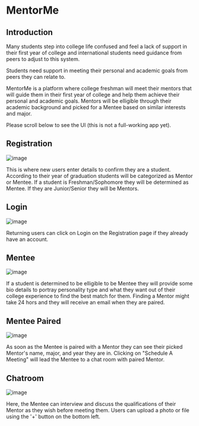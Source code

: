 # MentorMe

## Introduction
Many students step into college life confused and feel a lack of support in their first year of college and international students need guidance from peers to adjust to this system. 

Students need support in meeting their personal and academic goals from peers they can relate to. 

MentorMe is a platform where college freshman will meet their mentors that will guide them in their first year of college and help them achieve their personal and academic goals. 
Mentors will be elligible through their academic background and picked for a Mentee based on similar interests and major. 

Please scroll below to see the UI (this is not a full-working app yet).

## Registration 
![image](https://user-images.githubusercontent.com/55061688/92424305-d9a2a900-f138-11ea-8089-751eab17b0bc.png)

This is where new users enter details to confirm they are a student. According to their year of graduation students will be categorized as Mentor or Mentee.
If a student is Freshman/Sophomore they will be determined as Mentee. If they are Junior/Senior they will be Mentors. 

## Login
![image](https://user-images.githubusercontent.com/55061688/92424260-b8da5380-f138-11ea-89a1-aca26aadf11a.png)

Returning users can click on Login on the Registration page if they already have an account. 


## Mentee
![image](https://user-images.githubusercontent.com/55061688/92424373-0951b100-f139-11ea-91fd-efe677560879.png)

If a student is determined to be elligible to be Mentee they will provide some bio details to portray personality type and what they want out of their college experience to find the best match for them.
Finding a Mentor might take 24 hors and they will receive an email when they are paired. 

## Mentee Paired
![image](https://user-images.githubusercontent.com/55061688/92424554-854bf900-f139-11ea-9cf4-74233e6ea680.png)

As soon as the Mentee is paired with a Mentor they can see their picked Mentor's name, major, and year they are in. 
Clicking on "Schedule A Meeting" will lead the Mentee to a chat room with paired Mentor. 

## Chatroom 
![image](https://user-images.githubusercontent.com/55061688/92424894-787bd500-f13a-11ea-8d52-f74b0ae05a5a.png)

Here, the Mentee can interview and discuss the qualifications of their Mentor as they wish before meeting them. 
Users can upload a photo or file using the '+' button on the bottom left. 
